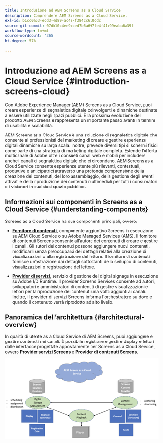 ```yaml
---
title: Introduzione ad AEM Screens as a Cloud Service
description: Comprendere AEM Screens as a Cloud Service.
exl-id: b1cc0a63-ecd3-4d89-ac49-f384cc610cdc
source-git-commit: 07db10c4ee9cced7b6a697fe4f41c99eaba6a39f
workflow-type: tm+mt
source-wordcount: '365'
ht-degree: 57%

---
```



# Introduzione ad AEM Screens as a Cloud Service {#introduction-screens-cloud}

Con Adobe Experience Manager (AEM) Screens as a Cloud Service, puoi creare esperienze di segnaletica digitale coinvolgenti e dinamiche destinate a essere utilizzate negli spazi pubblici. È la prossima evoluzione del prodotto AEM Screens e rappresenta un importante passo avanti in termini di usabilità e scalabilità.

AEM Screens as a Cloud Service è una soluzione di segnaletica digitale che consente ai professionisti del marketing di creare e gestire esperienze digitali dinamiche su larga scala. Inoltre, prevede diversi tipi di schermi fisici come parte di una strategia di marketing digitale completa. Estende l’offerta multicanale di Adobe oltre i consueti canali web e mobili per includere anche i canali di segnaletica digitale che ci circondano. AEM Screens as a Cloud Service consente esperienze utente più rilevanti, contestuali, produttive e anticipatrici attraverso una profonda comprensione della creazione dei contenuti, del loro assemblaggio, della gestione degli eventi attivati e della riproduzione dei contenuti multimediali per tutti i consumatori e i visitatori in qualsiasi spazio pubblico.

## Informazioni sui componenti in Screens as a Cloud Service {#understanding-components}

Screens as a Cloud Service ha due componenti principali, ovvero:

* **[Fornitore di contenuti](https://experienceleague.adobe.com/docs/experience-manager-cloud-service/content/screens-as-cloud-service/configure-screens-cloud/using-screens-content-provider.html)**, componente aggiuntivo Screens in esecuzione su AEM Cloud Service o su Adobe Managed Services (AMS). Il fornitore di contenuti Screens consente all’autore dei contenuti di creare e gestire i canali. Gli autori dei contenuti possono aggiungere nuovi contenuti, modificarli senza preoccuparsi dei dettagli relativi alla creazione di visualizzazioni o alla registrazione del lettore. Il fornitore di contenuti fornisce un’astrazione dai dettagli sottostanti dello sviluppo di contenuti, visualizzazioni o registrazione del lettore.

* **[Provider di servizi](https://experienceleague.adobe.com/docs/experience-manager-cloud-service/content/screens-as-cloud-service/configure-screens-cloud/navigating-to-screens-services-provider.html)**, servizio di gestione del digital signage in esecuzione su Adobe I/O Runtime. Il provider Screens Services consente ad autori, sviluppatori e amministratori di contenuti di gestire visualizzazioni e lettori per la riproduzione dei contenuti una volta aggiunti ai canali. Inoltre, il provider di servizi Screens informa l&#39;orchestratore su dove e quando il contenuto verrà riprodotto ad alto livello.


## Panoramica dell’architettura {#architectural-overview}

In qualità di utente as a Cloud Service di AEM Screens, puoi aggiungere e gestire contenuti nei canali. È possibile registrare e gestire display e lettori dalle interfacce progettate appositamente per Screens as a Cloud Service, ovvero **Provider servizi Screens** e **Provider di contenuti Screens**.

![immagine](/help/screens-cloud/assets/architecture-screenscloud.png)
